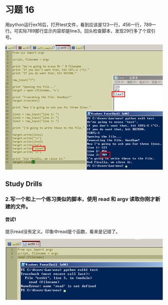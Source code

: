 # 习题 16

用python运行ex16后，打开test文件，看到应该是123一行，456一行，789一行。可实际789那行显示内容却是line3。回头检查脚本，发现29行多了个双引号。

![](ex161.png)

## Study Drills

### 2.写一个和上一个练习类似的脚本，使用 read 和 argv 读取你刚才新建的文件。

#### 尝试1 

提示read没有定义。印象中read是个函数，看来是记错了。

![](ex162.png)